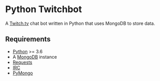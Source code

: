 # Python Twitchbot

A [Twitch.tv](www.twitch.tv) chat bot written in Python that uses MongoDB to 
store data.

## Requirements

* [Python](https://www.python.org/downloads/) >= 3.6
* A [MongoDB](https://www.mongodb.com/) instance
* [Requests](https://pypi.org/project/requests/)
* [IRC](https://pypi.org/project/irc/)
* [PyMongo](https://pypi.org/project/pymongo/)

